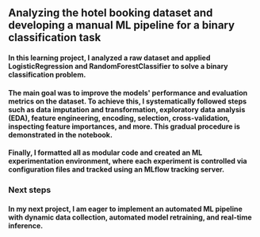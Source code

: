 ## Analyzing the hotel booking dataset and developing a manual ML pipeline for a binary classification task
#### In this learning project, I analyzed a raw dataset and applied LogisticRegression and RandomForestClassifier to solve a binary classification problem. 

#### The main goal was to improve the models' performance and evaluation metrics on the dataset. To achieve this, I systematically followed steps such as data imputation and transformation, exploratory data analysis (EDA), feature engineering, encoding, selection, cross-validation, inspecting feature importances, and more. This gradual procedure is demonstrated in the notebook. 

#### Finally, I formatted all as modular code and created an ML experimentation environment, where each experiment is controlled via configuration files and tracked using an MLflow tracking server.
### Next steps
#### In my next project, I am eager to implement an automated ML pipeline with dynamic data collection, automated model retraining, and real-time inference. 